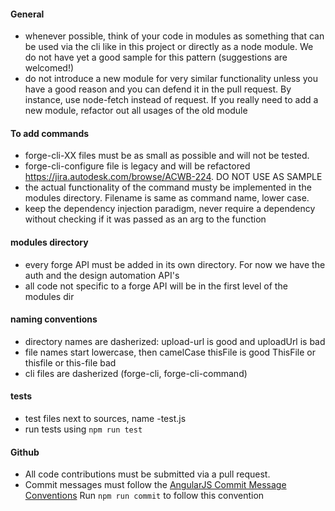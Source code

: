 #### General
- whenever possible, think of your code in modules as something that can be used via the cli like in this project or directly as a node module. We do not have yet a good sample for this pattern (suggestions are welcomed!)
- do not introduce a new module for very similar functionality unless you have a good reason and you can defend it in the pull request. By instance, use node-fetch instead of request. If you really need to
add a new module, refactor out all usages of the old module

#### To add commands
- forge-cli-XX files must be as small as possible and will not be tested. 
- forge-cli-configure file is legacy and will be refactored https://jira.autodesk.com/browse/ACWB-224. DO NOT USE AS SAMPLE
- the actual functionality of the command musty be implemented in the modules directory. Filename is same as command name, lower case. 
- keep the dependency injection paradigm, never require a dependency without checking if it was passed as an arg to the function

#### modules directory
- every forge API must be added in its own directory. For now we have the auth and the design automation API's
- all code not specific to a forge API will be in the first level of the modules dir

#### naming conventions

* directory names are dasherized: upload-url is good and uploadUrl is bad
* file names start lowercase, then camelCase thisFile is good ThisFile or thisfile or this-file bad
* cli files are dasherized (forge-cli, forge-cli-command)

#### tests
- test files next to sources, name <sourcefile>-test.js
- run tests using `npm run test`

#### Github

- All code contributions must be submitted via a pull request.
- Commit messages must follow the [AngularJS Commit Message Conventions](https://git.autodesk.com/AutoCAD360/es-feds/tree/master/modules/validate-commit-msg)
Run `npm run commit` to follow this convention
